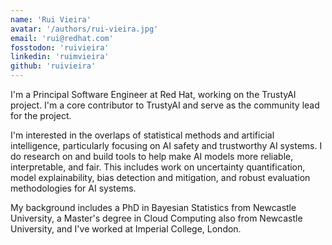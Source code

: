 ```yaml
---
name: 'Rui Vieira'
avatar: '/authors/rui-vieira.jpg'
email: 'rui@redhat.com'
fosstodon: 'ruivieira'
linkedin: 'ruimvieira'
github: 'ruivieira'
---
```


I'm a Principal Software Engineer at Red Hat, working on the TrustyAI project.
I'm a core contributor to TrustyAI and serve as the community lead for the project.

I'm interested in the overlaps of statistical methods and artificial intelligence, particularly focusing on AI safety and trustworthy AI systems. I do research on and build tools to help make AI models more reliable, interpretable, and fair. This includes work on uncertainty quantification, model explainability, bias detection and mitigation, and robust evaluation methodologies for AI systems.

My background includes a PhD in Bayesian Statistics from Newcastle University, a Master's degree in Cloud Computing also from Newcastle University, and I've worked at Imperial College, London.